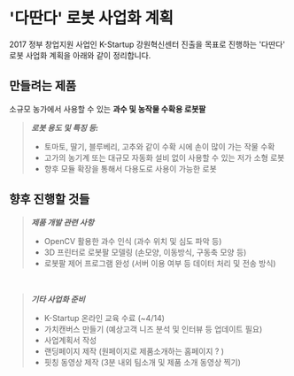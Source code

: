'다딴다' 로봇 사업화 계획
========================

2017 정부 창업지원 사업인 K-Startup 강원혁신센터 진출을 목표로 진행하는 '다딴다' 로봇 사업화 계획을 아래와 같이 정리합니다.

## 만들려는 제품

소규모 농가에서 사용할 수 있는 **과수 및 농작물 수확용 로봇팔**
> ***로봇 용도 및 특징 등:***
>- 토마토, 딸기, 블루베리, 고추와 같이 수확 시에 손이 많이 가는 작물 수확
>- 고가의 농기계 또는 대규모 자동화 설비 없이 사용할 수 있는 저가 소형 로봇
>- 향후 모듈 확장을 통해서 다용도로 사용이 가능한 로봇

## 향후 진행할 것들
> ***제품 개발 관련 사항***
>- OpenCV 활용한 과수 인식 (과수 위치 및 심도 파악 등)
>- 3D 프린터로 로봇팔 모델링 (손모양, 이동방식, 구동축 모양 등)
>- 로봇팔 제어 프로그램 완성 (서버 이용 여부 등 데이터 처리 및 전송 방식)

</br>

> ***기타 사업화 준비***
>- K-Startup 온라인 교육 수료 (~4/14)
>- 가치캔버스 만들기 (예상고객 니즈 분석 및 인터뷰 등 업데이트 필요)
>- 사업계획서 작성
>- 랜딩페이지 제작 (원페이지로 제품소개하는 홈페이지 ? )
>- 핏칭 동영상 제작 (3분 내외 팀소개 및 제품 소개 동영상 찍기)
